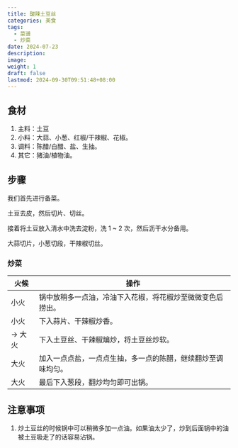 ```yaml
---
title: 酸辣土豆丝
categories: 美食
tags:
  - 菜谱
  - 炒菜
date: 2024-07-23
description: 
image: 
weight: 1
draft: false
lastmod: 2024-09-30T09:51:48+08:00
---
```

## 食材

1. 主料：土豆
2. 小料：大蒜、小葱、红椒/干辣椒、花椒。
3. 调料：陈醋/白醋、盐、生抽。
4. 其它：猪油/植物油。

## 步骤

我们首先进行备菜。

土豆去皮，然后切片、切丝。

接着将土豆放入清水中洗去淀粉，洗 1 ~ 2 次，然后沥干水分备用。

大蒜切片，小葱切段，干辣椒切丝。

### 炒菜

| 火候    | 操作                             |
| ----- | ------------------------------ |
| 小火    | 锅中放稍多一点油，冷油下入花椒，将花椒炒至微微变色后捞出。  |
| 小火    | 下入蒜片、干辣椒炒香。                    |
| -> 大火 | 下入土豆丝、干辣椒煸炒，将土豆丝炒软。            |
| 大火    | 加入一点点盐，一点点生抽，多一点的陈醋，继续翻炒至调味均匀。 |
| 大火    | 最后下入葱段，翻炒均匀即可出锅。               |

## 注意事项

1. 炒土豆丝的时候锅中可以稍微多加一点油。如果油太少了，炒到后面锅中的油被土豆吸走了的话容易沾锅。


